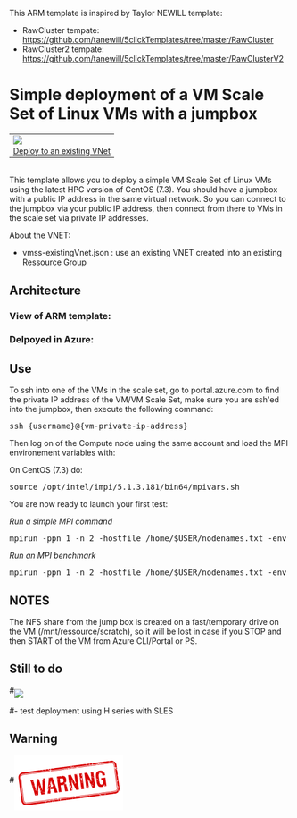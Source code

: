 This ARM template is inspired by Taylor NEWILL template:

   - RawCluster tempate: https://github.com/tanewill/5clickTemplates/tree/master/RawCluster  
   - RawCluster2 tempate: https://github.com/tanewill/5clickTemplates/tree/master/RawClusterV2 


# Simple deployment of a VM Scale Set of Linux VMs with a jumpbox

<table>
<tr>
<td>
<a href="https://portal.azure.com/#create/Microsoft.Template/uri/https%3A%2F%2Fraw.githubusercontent.com%2Fkpischke%2FtestVMMS%2Fvmss-existingVnet.json" target="_blank">
    <img src="http://azuredeploy.net/deploybutton.png"/>
    <figcaption>Deploy to an existing VNet</figcaption>
    </td>
    </tr>
    </table>
<br>
This template allows you to deploy a simple VM Scale Set of Linux VMs using the latest HPC version of CentOS (7.3). 
You should have a jumpbox with a public IP address in the same virtual network. So you can connect to the jumpbox via your public IP address, then connect from there to VMs in the scale set via private IP addresses.


About the VNET:
- vmss-existingVnet.json : use an existing VNET created into an existing Ressource Group

## Architecture


### View of ARM template:

### Delpoyed in Azure: 

## Use

To ssh into one of the VMs in the scale set, go to portal.azure.com to find the private IP address of the VM/VM Scale Set, make sure you are ssh'ed into the jumpbox, then execute the following command:

<pre class="prettyprint copy-to-clipboard " >ssh {username}@{vm-private-ip-address}</pre>

Then log on of the Compute node using the same account and load the MPI environement variables with:

On CentOS (7.3) do:
<pre class="prettyprint copy-to-clipboard " >source /opt/intel/impi/5.1.3.181/bin64/mpivars.sh</pre>

You are now ready to launch your first test:

<i>Run a simple MPI command</i>
<pre class="prettyprint copy-to-clipboard " >mpirun -ppn 1 -n 2 -hostfile /home/$USER/nodenames.txt -env I_MPI_FABRICS=shm:dapl -env I_MPI_DAPL_PROVIDER=ofa-v2-ib0 -env I_MPI_DYNAMIC_CONNECTION=0 hostname</pre>

<i>Run an MPI benchmark</i>
<pre class="prettyprint copy-to-clipboard " >mpirun -ppn 1 -n 2 -hostfile /home/$USER/nodenames.txt -env I_MPI_FABRICS=dapl     -env I_MPI_DAPL_PROVIDER=ofa-v2-ib0 -env I_MPI_DYNAMIC_CONNECTION=0 IMB-MPI1 pingpong</pre>

## NOTES

The NFS share from the jump box is created on a fast/temporary drive on the VM (/mnt/ressource/scratch), so it will be lost in case if you STOP and then START of the VM from Azure CLI/Portal or PS.

## Still to do

#<img src="https://raw.githubusercontent.com/thovarMS/beegfs-shared-slurm-on-centos7.2/master/workInProgress.png" align="middle" />

#- test deployment using H series with SLES

## Warning

#<img src="https://raw.githubusercontent.com/thovarMS/Images/master/warning.png" align="middle" />
